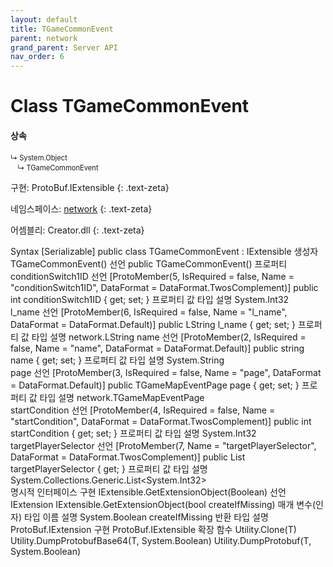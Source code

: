 ```yaml
---
layout: default
title: TGameCommonEvent
parent: network
grand_parent: Server API
nav_order: 6
---
```


# Class TGameCommonEvent

#### 상속
<div class="code-example" markdown="1" style = "font-size:0.8em;">
↳ System.Object<br/>
　↳ TGameCommonEvent
</div>

구현: ProtoBuf.IExtensible
{: .text-zeta}

네임스페이스: [network](../)
{: .text-zeta}

어셈블리: Creator.dll
{: .text-zeta}

Syntax
[Serializable]
public class TGameCommonEvent : IExtensible
생성자
TGameCommonEvent()
선언
public TGameCommonEvent()
프로퍼티
conditionSwitch1ID
선언
[ProtoMember(5, IsRequired = false, Name = "conditionSwitch1ID", DataFormat = DataFormat.TwosComplement)]
public int conditionSwitch1ID { get; set; }
프로퍼티 값
타입	설명
System.Int32	
l_name
선언
[ProtoMember(6, IsRequired = false, Name = "l_name", DataFormat = DataFormat.Default)]
public LString l_name { get; set; }
프로퍼티 값
타입	설명
network.LString	
name
선언
[ProtoMember(2, IsRequired = false, Name = "name", DataFormat = DataFormat.Default)]
public string name { get; set; }
프로퍼티 값
타입	설명
System.String	
page
선언
[ProtoMember(3, IsRequired = false, Name = "page", DataFormat = DataFormat.Default)]
public TGameMapEventPage page { get; set; }
프로퍼티 값
타입	설명
network.TGameMapEventPage	
startCondition
선언
[ProtoMember(4, IsRequired = false, Name = "startCondition", DataFormat = DataFormat.TwosComplement)]
public int startCondition { get; set; }
프로퍼티 값
타입	설명
System.Int32	
targetPlayerSelector
선언
[ProtoMember(7, Name = "targetPlayerSelector", DataFormat = DataFormat.TwosComplement)]
public List<int> targetPlayerSelector { get; }
프로퍼티 값
타입	설명
System.Collections.Generic.List<System.Int32>	
명시적 인터페이스 구현
IExtensible.GetExtensionObject(Boolean)
선언
IExtension IExtensible.GetExtensionObject(bool createIfMissing)
매개 변수(인자)
타입	이름	설명
System.Boolean	createIfMissing	
반환
타입	설명
ProtoBuf.IExtension	
구현
ProtoBuf.IExtensible
확장 함수
Utility.Clone<T>(T)
Utility.DumpProtobufBase64<T>(T, System.Boolean)
Utility.DumpProtobuf<T>(T, System.Boolean)
